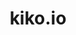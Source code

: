 ---
title: 'kiko.io'
url: 'https://kiko.io'
tags: ['developer', 'it-manager', 'blogging', 'design', 'indieweb', 'javascript', 'css']
updatesFeed: 'https://kiko.io/atom.xml'
nsfw: false
rss: true
---